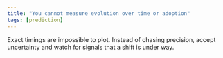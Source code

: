 ```yaml
---
title: "You cannot measure evolution over time or adoption"
tags: [prediction]
---
```



Exact timings are impossible to plot. Instead of chasing precision, accept uncertainty and watch for signals that a shift is under way.
